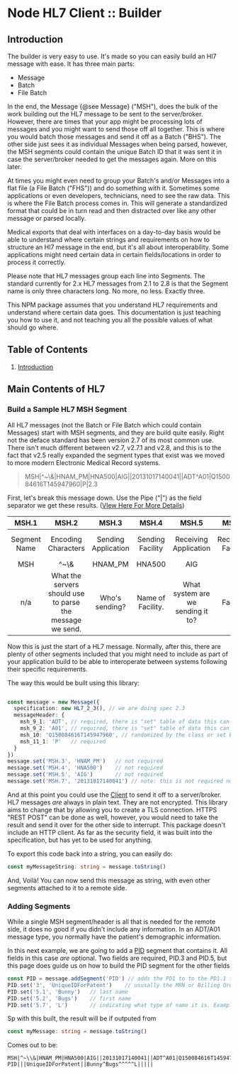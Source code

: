 # Node HL7 Client :: Builder

## Introduction

The builder is very easy to use. It's made so you can easily build an Hl7 message with ease. It has three main parts:

* Message
* Batch
* File Batch

In the end, the Message {@see Message} ("MSH"), does the bulk of the work building out the HL7 message to be sent to the server/broker. However, there are times that your app might be processing lots of messages and you might want to send those off all together. This is where you would batch those messages and send it off as a Batch ("BHS"). The other side just sees it as individual Messages when being parsed, however, the MSH segments could contain the unique Batch ID that it was sent it in case the server/broker needed to get the messages again. More on this later.

At times you might even need to group your Batch's and/or Messages into a flat file (a File Batch ("FHS")) and do something with it. Sometimes some applications or even developers, technicians, need to see the raw data. This is where the File Batch process comes in. This will generate a standardized format that could be in turn read and then distracted over like any other message or parsed locally.

Medical exports that deal with interfaces on a day-to-day basis would be able to understand where certain strings and requirements on how to structure an Hl7 message in the end, but it's all about interoperability. Some applications might need certain data in certain fields/locations in order to process it correctly.

Please note that HL7 messages group each line into Segments. The standard currently for 2.x HL7 messages from 2.1 to 2.8 is that the Segment name is only three characters long. No more, no less. Exactly three.

This NPM package assumes that you understand HL7 requirements and understand where certain data goes. This documentation is just teaching you how to use it, and not teaching you all the possible values of what should go where.

## Table of Contents

1. [Introduction](#introduction)

## Main Contents of HL7

### Build a Sample HL7 MSH Segment

All HL7 messages (not the Batch or File Batch which could contain Messages) start with MSH segments, and they are build quite easily. Right not the deface standard has been version 2.7 of its most common use. There isn't much different between v2.7, v2.7.1 and v2.8, and this is to the fact that v2.5 really expanded the segment types that exist was we moved to more modern Electronic Medical Record systems.

> MSH|^~\\&|HNAM_PM|HNA500|AIG||20131017140041||ADT^A01|Q150084616T145947960|P|2.3

First, let's break this message down. Use the Pipe ("|") as the field separator we get these results. ([VIew Here For More Details](https://hl7-definition.caristix.com/v2/HL7v2.3/Segments/MSH))

|    MSH.1     |                           MSH.2                           |        MSH.3        |       MSH.4       |               MSH.5               |       MSH.6        |      MSH.7      |      MSH,8      |            MSH.9.1             |         MSH.9.2          |                                          MSH.10                                          |      MSH.11       |  MSH.12  |
|:------------:|:---------------------------------------------------------:|:-------------------:|:-----------------:|:---------------------------------:|:------------------:|:---------------:|:---------------:|:------------------------------:|:------------------------:|:----------------------------------------------------------------------------------------:|:-----------------:|:--------:|
| Segment Name |                    Encoding Characters                    | Sending Application | Sending Facility  |       Receiving Application       | Receiving Facility | Date of Message |    Security     |       Message Type Code        |   Message Type Trigger   |                                        Unique ID                                         | Production? Test? | HL7 Spec |
|     MSH      |                           ^~\\&                           |       HNAM_PM       |      HNA500       |                AIG                |                    | 20131017140041  |                 |              ADT               |           A01            |                                   Q150084616T145947960                                   |         P         |   2.3    |
|     n/a      | What the servers should use to parse the message we send. |   Who's sending?    | Name of Facility. | What system are we sending it to? |      Facility      |  YYYYMMDDHHMM   | See Note Below  | Admitting, Discharge, Transfer | Admit/visit notification | How to track this message. Used to be able to uniquely find the message from both sides. |    Production     |          |

Now this is just the start of a HL7 message. Normally, after this, there are plenty of other segments included that you might need to include as part of your application build to be able to interoperate between systems following their specific requirements.

The way this would be built using this library:

```ts

const message = new Message({
  specification: new HL7_2_3(), // we are doing spec 2.3
  messageHeader: {
    msh_9_1: 'ADT', // required, there is "set" table of data this can be
    msh_9_2: 'A01', // required, there is "set" table of data this can be
    msh_10: 'Q150084616T145947960', // randomized by the class or set by you.
    msh_11_1: 'P'   // required
  }
})
message.set('MSH.3', 'HNAM_PM')   // not required
message.set('MSH.4', 'HNA500')    // not required
message.set('MSH.5', 'AIG')       // not required
message.set('MSH.7', '20131017140041') // note: this is not required normally as Message sets this automaticlly, but you can override 
```
And at this point you could use the [Client](../client/index.md) to send it off to a server/broker. HL7 messages _are_ always in plain text. They are not encrypted. This library aims to change that by allowing you to create a TLS connection. HTTPS "REST POST" can be done as well, however, you would need to take the result and send it over for the other side to interrupt. This package doesn't include an HTTP client. As far as the security field, it was built into the specification, but has yet to be used for anything.

To export this code back into a string, you can easily do:

```ts
const myMessageString: string = message.toString()
```

And, Voilà! You can now send this message as string, with even other segments attached to it to a remote side.

### Adding Segments

While a single MSH segment/header is all that is needed for the remote side, it does no good if you didn't include any information. In an ADT/A01 message type, you normally have the patient's demographic information.

In this next example, we are going to add a [PID](https://hl7-definition.caristix.com/v2/HL7v2.3/Segments/PID) segment that contains it. All fields in this case _are_ optional. Two fields are required, PID.3 and PID.5, but this page does guide us on how to build the PID segment for the other fields

```ts
const PID = message.addSegment('PID') // adds the PD1 to to the PD1.1 field
PID.set('3', 'UniqueIDForPatent')    // ususally the MRN or Billing Order Number
PID.set('5.1', 'Bunny')   // last name
PID.set('5.2', 'Bugs')    // first name
PID.set('5.7', 'L')       // indicating what type of name it is. Example here is "Legal"
```

Sp with this built, the result will be if outputed from 

```ts
const myMessage: string = message.toString()
```

Comes out to be:

```
MSH|^~\\&|HNAM_PM|HNA500|AIG||20131017140041||ADT^A01|Q150084616T145947960|P|2.3
PID|||UniqueIDForPatent||Bunny^Bugs^^^^^L|||||
```
 
